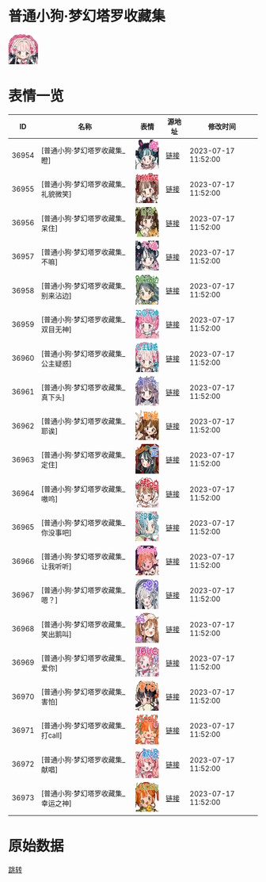 # 普通小狗·梦幻塔罗收藏集

<img src="./cover.png" height="60" alt="cover" />

# 表情一览

|ID|名称|表情|源地址|修改时间|
|----|----|----|----|----|
|36954|[普通小狗·梦幻塔罗收藏集_瞪]|<img src="./pic/036954_%5B普通小狗·梦幻塔罗收藏集_瞪%5D.png" height="60" alt="瞪"/>|[链接](https://i0.hdslb.com/bfs/garb/item/a051da9448fef9ea00f77d9ecbbfc3a3190270d8.png)|2023-07-17 11:52:00|
|36955|[普通小狗·梦幻塔罗收藏集_礼貌微笑]|<img src="./pic/036955_%5B普通小狗·梦幻塔罗收藏集_礼貌微笑%5D.png" height="60" alt="礼貌微笑"/>|[链接](https://i0.hdslb.com/bfs/garb/item/d8a060b3fd26e2d4dffc1d8b37ca95786ea8a066.png)|2023-07-17 11:52:00|
|36956|[普通小狗·梦幻塔罗收藏集_呆住]|<img src="./pic/036956_%5B普通小狗·梦幻塔罗收藏集_呆住%5D.png" height="60" alt="呆住"/>|[链接](https://i0.hdslb.com/bfs/garb/item/9d1b6ca4740a28daecfafd5a651225dfc9461bb3.png)|2023-07-17 11:52:00|
|36957|[普通小狗·梦幻塔罗收藏集_不嘛]|<img src="./pic/036957_%5B普通小狗·梦幻塔罗收藏集_不嘛%5D.png" height="60" alt="不嘛"/>|[链接](https://i0.hdslb.com/bfs/garb/item/67dd97177c19dd5aa3f754f8a52c987149999a03.png)|2023-07-17 11:52:00|
|36958|[普通小狗·梦幻塔罗收藏集_别来沾边]|<img src="./pic/036958_%5B普通小狗·梦幻塔罗收藏集_别来沾边%5D.png" height="60" alt="别来沾边"/>|[链接](https://i0.hdslb.com/bfs/garb/item/e7c5728cb91c3df13d5d6787f54fe1ec27185037.png)|2023-07-17 11:52:00|
|36959|[普通小狗·梦幻塔罗收藏集_双目无神]|<img src="./pic/036959_%5B普通小狗·梦幻塔罗收藏集_双目无神%5D.png" height="60" alt="双目无神"/>|[链接](https://i0.hdslb.com/bfs/garb/item/1071fb83cc3f39bec32c1b7930bb0b50754fe02f.png)|2023-07-17 11:52:00|
|36960|[普通小狗·梦幻塔罗收藏集_公主疑惑]|<img src="./pic/036960_%5B普通小狗·梦幻塔罗收藏集_公主疑惑%5D.png" height="60" alt="公主疑惑"/>|[链接](https://i0.hdslb.com/bfs/garb/item/2aa2fc0f6ec60967fb7021e8857ed23e7ee75290.png)|2023-07-17 11:52:00|
|36961|[普通小狗·梦幻塔罗收藏集_真下头]|<img src="./pic/036961_%5B普通小狗·梦幻塔罗收藏集_真下头%5D.png" height="60" alt="真下头"/>|[链接](https://i0.hdslb.com/bfs/garb/item/a295f167747199f229cb802910fa4259ba3db764.png)|2023-07-17 11:52:00|
|36962|[普通小狗·梦幻塔罗收藏集_耶诶]|<img src="./pic/036962_%5B普通小狗·梦幻塔罗收藏集_耶诶%5D.png" height="60" alt="耶诶"/>|[链接](https://i0.hdslb.com/bfs/garb/item/8602cc855b7f65649212e61d128117f2225fb6b4.png)|2023-07-17 11:52:00|
|36963|[普通小狗·梦幻塔罗收藏集_定住]|<img src="./pic/036963_%5B普通小狗·梦幻塔罗收藏集_定住%5D.png" height="60" alt="定住"/>|[链接](https://i0.hdslb.com/bfs/garb/item/80d59b4f7e559f684aecc6a9206ba2e97195c1e2.png)|2023-07-17 11:52:00|
|36964|[普通小狗·梦幻塔罗收藏集_嗷呜]|<img src="./pic/036964_%5B普通小狗·梦幻塔罗收藏集_嗷呜%5D.png" height="60" alt="嗷呜"/>|[链接](https://i0.hdslb.com/bfs/garb/item/bd5edcd6bef3a38e36a849a58a7012c082f81b98.png)|2023-07-17 11:52:00|
|36965|[普通小狗·梦幻塔罗收藏集_你没事吧]|<img src="./pic/036965_%5B普通小狗·梦幻塔罗收藏集_你没事吧%5D.png" height="60" alt="你没事吧"/>|[链接](https://i0.hdslb.com/bfs/garb/item/7441d3ae6a25465028a1ccf058cc7e7cc7246dc3.png)|2023-07-17 11:52:00|
|36966|[普通小狗·梦幻塔罗收藏集_让我听听]|<img src="./pic/036966_%5B普通小狗·梦幻塔罗收藏集_让我听听%5D.png" height="60" alt="让我听听"/>|[链接](https://i0.hdslb.com/bfs/garb/item/731bd1f9b9adeda4056effbd9b09b28b01aa359d.png)|2023-07-17 11:52:00|
|36967|[普通小狗·梦幻塔罗收藏集_嗯？]|<img src="./pic/036967_%5B普通小狗·梦幻塔罗收藏集_嗯？%5D.png" height="60" alt="嗯？"/>|[链接](https://i0.hdslb.com/bfs/garb/item/81bfd92a6f01971a09b8cd16a91d4fea797b59c5.png)|2023-07-17 11:52:00|
|36968|[普通小狗·梦幻塔罗收藏集_笑出鹅叫]|<img src="./pic/036968_%5B普通小狗·梦幻塔罗收藏集_笑出鹅叫%5D.png" height="60" alt="笑出鹅叫"/>|[链接](https://i0.hdslb.com/bfs/garb/item/983699d00ef7a929e6411e0e6cc567c756d8cca9.png)|2023-07-17 11:52:00|
|36969|[普通小狗·梦幻塔罗收藏集_爱你]|<img src="./pic/036969_%5B普通小狗·梦幻塔罗收藏集_爱你%5D.png" height="60" alt="爱你"/>|[链接](https://i0.hdslb.com/bfs/garb/item/ab6bff8a91ec179f627716e5d8f127d0164fba39.png)|2023-07-17 11:52:00|
|36970|[普通小狗·梦幻塔罗收藏集_害怕]|<img src="./pic/036970_%5B普通小狗·梦幻塔罗收藏集_害怕%5D.png" height="60" alt="害怕"/>|[链接](https://i0.hdslb.com/bfs/garb/item/4e129207240dd8cb8fb7aa0bd6f7d22787249e47.png)|2023-07-17 11:52:00|
|36971|[普通小狗·梦幻塔罗收藏集_打call]|<img src="./pic/036971_%5B普通小狗·梦幻塔罗收藏集_打call%5D.png" height="60" alt="打call"/>|[链接](https://i0.hdslb.com/bfs/garb/item/439a2167c6cf1773872d49b19db91f6b77af01f0.png)|2023-07-17 11:52:00|
|36972|[普通小狗·梦幻塔罗收藏集_献唱]|<img src="./pic/036972_%5B普通小狗·梦幻塔罗收藏集_献唱%5D.png" height="60" alt="献唱"/>|[链接](https://i0.hdslb.com/bfs/garb/item/85d7cbd63a89f3ac5d6bf5b20980fe6129afd640.png)|2023-07-17 11:52:00|
|36973|[普通小狗·梦幻塔罗收藏集_幸运之神]|<img src="./pic/036973_%5B普通小狗·梦幻塔罗收藏集_幸运之神%5D.png" height="60" alt="幸运之神"/>|[链接](https://i0.hdslb.com/bfs/garb/item/2e3cbdd9e7a9222fd237908a34e8cb12b591de19.png)|2023-07-17 11:52:00|

# 原始数据

[跳转](./raw.json)

